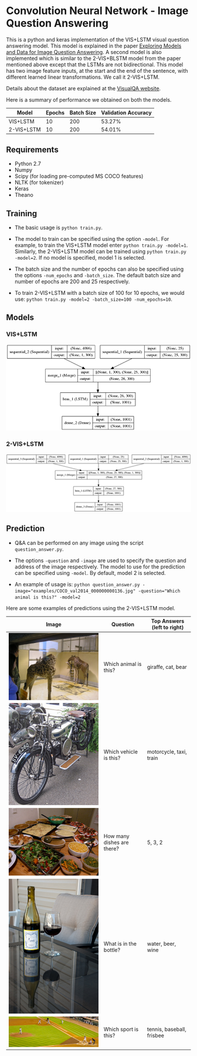 # Convolution Neural Network - Image Question Answering
This is a python and keras implementation of the VIS+LSTM visual question answering model. This model is explained in the paper [Exploring Models and Data for Image Question Answering](https://arxiv.org/abs/1505.02074). A second model is also implemented which is similar to the 2-VIS+BLSTM model from the paper mentioned above except that the LSTMs are not bidirectional. 
This model has two image feature inputs, at the start and the end of the sentence, with different learned linear transformations. We call it 2-VIS+LSTM. 

Details about the dataset are explained at the [VisualQA website](http://www.visualqa.org/). 

Here is a summary of performance we obtained on both the models.

| Model      | Epochs | Batch Size | Validation Accuracy |
|------------|--------|------------|---------------------|
| VIS+LSTM   | 10     | 200        | 53.27%              |
| 2-VIS+LSTM | 10     | 200        | 54.01%              |

## Requirements

* Python 2.7
* Numpy
* Scipy (for loading pre-computed MS COCO features)
* NLTK (for tokenizer)
* Keras
* Theano

## Training

* The basic usage is `python train.py`. 

* The model to train can be specified using the option `-model`. For example, to train the VIS+LSTM model enter `python train.py -model=1`. Similarly, the 2-VIS+LSTM model can be trained using `python train.py -model=2`. If no model is specified, model 1 is selected.

* The batch size and the number of epochs can also be specified using the options `-num_epochs` and `-batch_size`. The default batch size and number of epochs are 200 and 25 respectively.

* To train 2-VIS+LSTM with a batch size of 100 for 10 epochs, we would use: `python train.py -model=2 -batch_size=100 -num_epochs=10`.

## Models

### VIS+LSTM

<img src="examples/model1.png">

### 2-VIS+LSTM

<img src="examples/model2.png">

## Prediction

* Q&A can be performed on any image using the script `question_answer.py`.

* The options `-question` and `-image` are used to specify the question and address of the image respectively. The model to use for the prediction can be specified using `-model`. By default, model 2 is selected.

* An example of usage is: `python question_answer.py -image="examples/COCO_val2014_000000000136.jpg" -question="Which animal is this?" -model=2`

Here are some examples of predictions using the 2-VIS+LSTM model.

| Image                                              | Question                   | Top Answers (left to right) |
|----------------------------------------------------|----------------------------|-----------------------------|
| <img src="examples/COCO_val2014_000000000136.jpg"> | Which animal is this?      | giraffe, cat, bear          |
| <img src="examples/COCO_val2014_000000000073.jpg"> | Which vehicle is this?     | motorcycle, taxi, train     |
| <img src="examples/COCO_val2014_000000000196.jpg"> | How many dishes are there? | 5, 3, 2                     |
| <img src="examples/COCO_val2014_000000000283.jpg"> | What is in the bottle?     | water, beer, wine           |
| <img src="examples/COCO_val2014_000000000357.jpg"> | Which sport is this?       | tennis, baseball, frisbee   |
